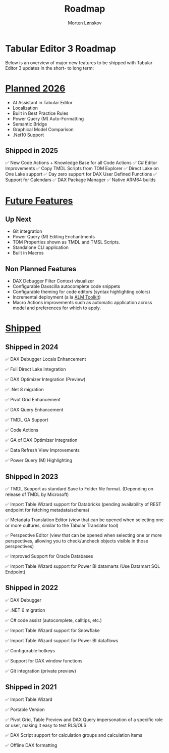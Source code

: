 ﻿---
uid: roadmap
title: Roadmap
author: Morten Lønskov
updated: 2025-10-29
---
# Tabular Editor 3 Roadmap

Below is an overview of major new features to be shipped with Tabular Editor 3 updates in the short- to long term:


# [Planned 2026](#tab/Planned2026)

- AI Assistant in Tabular Editor
- Localization
- Built in Best Practice Rules
- Power Query (M) Auto-Formatting
- Semantic Bridge
- Graphical Model Comparison
- .Net10 Support

 
## Shipped in 2025
✅ New Code Actions + Knowledge Base for all Code Actions
✅ C# Editor Improvements
✅ Copy TMDL Scripts from TOM Explorer
✅ Direct Lake on One Lake support
✅ Day zero support for DAX User Defined Functions
✅ Support for Calendars
✅ DAX Package Manager
✅ Native ARM64 builds

# [Future Features](#tab/FutureFeatures)

## Up Next

- Git integration
- Power Query (M) Editing Enchantments
- TOM Properties shown as TMDL and TMSL Scripts. 
- Standalone CLI application
- Built in Macros

## Non Planned Features

- DAX Debugger Filter Context visualizer
- Configurable Daxscilla autocomplete code snippets
- Configurable theming for code editors (syntax highlighting colors)
- Incremental deployment (a la [ALM Toolkit](http://alm-toolkit.com/))
- Macro Actions improvements such as automatic application across model and preferences for which to apply.


# [Shipped](#tab/shipped)

## Shipped in 2024
✅ DAX Debugger Locals Enhancement

✅ Full Direct Lake Integration

✅ DAX Optimizer Integration (Preview)

✅ .Net 8 migration

✅ Pivot Grid Enhancement

✅ DAX Query Enhancement

✅ TMDL GA Support

✅ Code Actions

✅ GA of DAX Optimizer Integration

✅ Data Refresh View Improvements

✅ Power Query (M) Highlighting

## Shipped in 2023
✅ TMDL Support as standard Save to Folder file format. (Depending on release of TMDL by Microsoft)

✅ Import Table Wizard support for Databricks (pending availability of REST endpoint for fetching metadata/schema)

✅ Metadata Translation Editor (view that can be opened when selecting one or more cultures, similar to the Tabular Translator tool)

✅ Perspective Editor (view that can be opened when selecting one or more perspectives, allowing you to check/uncheck objects visible in those perspectives)

✅ Improved Support for Oracle Databases

✅ Import Table Wizard support for Power BI datamarts (Use Datamart SQL Endpoint)

## Shipped in 2022

✅  DAX Debugger

✅  .NET 6 migration

✅  C# code assist (autocomplete, calltips, etc.)

✅  Import Table Wizard support for Snowflake

✅  Import Table Wizard support for Power BI dataflows

✅  Configurable hotkeys

✅  Support for DAX window functions

✅  Git integration (private preview)

## Shipped in 2021
✅  Import Table Wizard

✅  Portable Version

✅  Pivot Grid, Table Preview and DAX Query impersonation of a specific role or user, making it easy to test RLS/OLS

✅  DAX Script support for calculation groups and calculation items

✅  Offline DAX formatting

